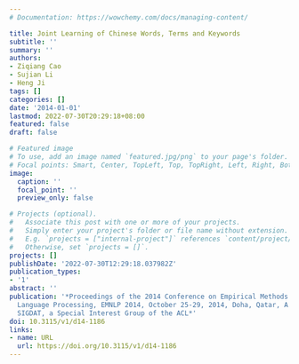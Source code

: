 ```yaml
---
# Documentation: https://wowchemy.com/docs/managing-content/

title: Joint Learning of Chinese Words, Terms and Keywords
subtitle: ''
summary: ''
authors:
- Ziqiang Cao
- Sujian Li
- Heng Ji
tags: []
categories: []
date: '2014-01-01'
lastmod: 2022-07-30T20:29:18+08:00
featured: false
draft: false

# Featured image
# To use, add an image named `featured.jpg/png` to your page's folder.
# Focal points: Smart, Center, TopLeft, Top, TopRight, Left, Right, BottomLeft, Bottom, BottomRight.
image:
  caption: ''
  focal_point: ''
  preview_only: false

# Projects (optional).
#   Associate this post with one or more of your projects.
#   Simply enter your project's folder or file name without extension.
#   E.g. `projects = ["internal-project"]` references `content/project/deep-learning/index.md`.
#   Otherwise, set `projects = []`.
projects: []
publishDate: '2022-07-30T12:29:18.037982Z'
publication_types:
- '1'
abstract: ''
publication: '*Proceedings of the 2014 Conference on Empirical Methods in Natural
  Language Processing, EMNLP 2014, October 25-29, 2014, Doha, Qatar, A meeting of
  SIGDAT, a Special Interest Group of the ACL*'
doi: 10.3115/v1/d14-1186
links:
- name: URL
  url: https://doi.org/10.3115/v1/d14-1186
---
```


